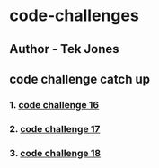 # code-challenges

## Author - Tek Jones

## code challenge catch up

### 1. [code challenge 16](./code-challenge-16.js)
### 2. [code challenge 17](./code-challenge-17.js)
### 3. [code challenge 18](./code-challenge-18.js)
